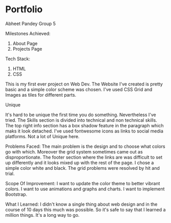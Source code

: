 # Portfolio
Abheet Pandey
Group 5

Milestones Achieved:
1. About Page
2. Projects Page

Tech Stack:
1. HTML
2. CSS


This is my first ever project on Web Dev. The Website I've created is pretty basic and a simple color scheme was chosen. I've used CSS Grid and Images as tiles for different parts. 

Unique

It's hard to be unique the first time you do something. Nevertheless I've tried. The Skills section is divided into technical and non technical skills. The top right info section has a box shadow feature in the paragraph which maks it look detached. I've used fontwesome icons as links to social media platforms. Not a lot of Unique here.

Problems Faced:
The main problem is the design and to choose what colors go with which. Moreover the grid system sometimes came out as disproportionate. The footer section where the links are was difficult to set up differently and it looks mixed up with the rest of the page. I chose a simple color white and black. The grid problems were resolved by hit and trial.

Scope Of Improvement:
I want to update the color theme to better vibrant colors. I want to use animations and graphs and charts. I want to implement Bootstrap.

What I Learned:
I didn't know a single thing about web design and in the course of 10 days this much was possible. So it's safe to say that I learned a million things. It's a long way to go.
